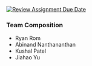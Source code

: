 [![Review Assignment Due Date](https://classroom.github.com/assets/deadline-readme-button-22041afd0340ce965d47ae6ef1cefeee28c7c493a6346c4f15d667ab976d596c.svg)](https://classroom.github.com/a/18vkNgfz)


### Team Composition
- Ryan Rom
- Abinand Nanthananthan
- Kushal Patel
- Jiahao Yu
